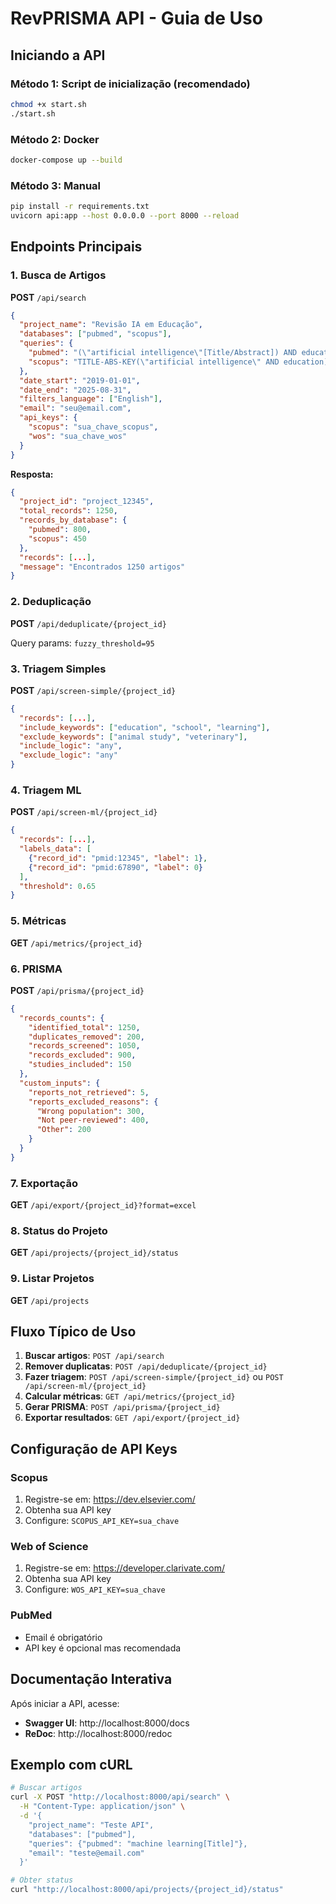 # RevPRISMA API - Guia de Uso

## Iniciando a API

### Método 1: Script de inicialização (recomendado)
```bash
chmod +x start.sh
./start.sh
```

### Método 2: Docker
```bash
docker-compose up --build
```

### Método 3: Manual
```bash
pip install -r requirements.txt
uvicorn api:app --host 0.0.0.0 --port 8000 --reload
```

## Endpoints Principais

### 1. Busca de Artigos
**POST** `/api/search`

```json
{
  "project_name": "Revisão IA em Educação",
  "databases": ["pubmed", "scopus"],
  "queries": {
    "pubmed": "(\"artificial intelligence\"[Title/Abstract]) AND education[Title/Abstract]",
    "scopus": "TITLE-ABS-KEY(\"artificial intelligence\" AND education)"
  },
  "date_start": "2019-01-01",
  "date_end": "2025-08-31",
  "filters_language": ["English"],
  "email": "seu@email.com",
  "api_keys": {
    "scopus": "sua_chave_scopus",
    "wos": "sua_chave_wos"
  }
}
```

**Resposta:**
```json
{
  "project_id": "project_12345",
  "total_records": 1250,
  "records_by_database": {
    "pubmed": 800,
    "scopus": 450
  },
  "records": [...],
  "message": "Encontrados 1250 artigos"
}
```

### 2. Deduplicação
**POST** `/api/deduplicate/{project_id}`

Query params: `fuzzy_threshold=95`

### 3. Triagem Simples
**POST** `/api/screen-simple/{project_id}`

```json
{
  "records": [...],
  "include_keywords": ["education", "school", "learning"],
  "exclude_keywords": ["animal study", "veterinary"],
  "include_logic": "any",
  "exclude_logic": "any"
}
```

### 4. Triagem ML
**POST** `/api/screen-ml/{project_id}`

```json
{
  "records": [...],
  "labels_data": [
    {"record_id": "pmid:12345", "label": 1},
    {"record_id": "pmid:67890", "label": 0}
  ],
  "threshold": 0.65
}
```

### 5. Métricas
**GET** `/api/metrics/{project_id}`

### 6. PRISMA
**POST** `/api/prisma/{project_id}`

```json
{
  "records_counts": {
    "identified_total": 1250,
    "duplicates_removed": 200,
    "records_screened": 1050,
    "records_excluded": 900,
    "studies_included": 150
  },
  "custom_inputs": {
    "reports_not_retrieved": 5,
    "reports_excluded_reasons": {
      "Wrong population": 300,
      "Not peer-reviewed": 400,
      "Other": 200
    }
  }
}
```

### 7. Exportação
**GET** `/api/export/{project_id}?format=excel`

### 8. Status do Projeto
**GET** `/api/projects/{project_id}/status`

### 9. Listar Projetos
**GET** `/api/projects`

## Fluxo Típico de Uso

1. **Buscar artigos**: `POST /api/search`
2. **Remover duplicatas**: `POST /api/deduplicate/{project_id}`
3. **Fazer triagem**: `POST /api/screen-simple/{project_id}` ou `POST /api/screen-ml/{project_id}`
4. **Calcular métricas**: `GET /api/metrics/{project_id}`
5. **Gerar PRISMA**: `POST /api/prisma/{project_id}`
6. **Exportar resultados**: `GET /api/export/{project_id}`

## Configuração de API Keys

### Scopus
1. Registre-se em: https://dev.elsevier.com/
2. Obtenha sua API key
3. Configure: `SCOPUS_API_KEY=sua_chave`

### Web of Science
1. Registre-se em: https://developer.clarivate.com/
2. Obtenha sua API key  
3. Configure: `WOS_API_KEY=sua_chave`

### PubMed
- Email é obrigatório
- API key é opcional mas recomendada

## Documentação Interativa

Após iniciar a API, acesse:
- **Swagger UI**: http://localhost:8000/docs
- **ReDoc**: http://localhost:8000/redoc

## Exemplo com cURL

```bash
# Buscar artigos
curl -X POST "http://localhost:8000/api/search" \
  -H "Content-Type: application/json" \
  -d '{
    "project_name": "Teste API",
    "databases": ["pubmed"],
    "queries": {"pubmed": "machine learning[Title]"},
    "email": "teste@email.com"
  }'

# Obter status
curl "http://localhost:8000/api/projects/{project_id}/status"
```